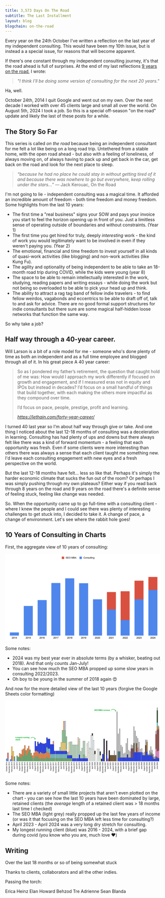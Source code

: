 ```yaml
---
title: 3,573 Days On The Road
subtitle: The Last Installment
layout: blog
blogchain: on-the-road
---
```


<div class="ba b--black-10 bg-newgreen-light br2 pa3 f5 i">
Every year on the 24th October I've written a reflection on the last year of my independent consulting. This would have been my 10th issue, but is instead a a special issue, for reasons that will become apparent.</div>

If there's one constant through my independent consulting journey, it's that the road ahead is full of surprises. At the end of my last reflections [9 years on the road](https://tomcritchlow.com/2024/01/04/9-years/), I wrote:

> *"I think I’ll be doing some version of consulting for the next 20 years."*

Ha, well.

October 24th, 2014 I quit Google and went out on my own. Over the next decade I worked with over 45 clients large and small all over the world. On August 5th, 2024 I took a job. So this is a special off-season "on the road" update and likely the last of these posts for a while.

## The Story So Far

This series is called *on the road* because being an independent consultant for me felt a lot like being on a long road trip. Untethered from a stable home, with the open road ahead - but also with a feeling of loneliness, of always moving on, of always having to pack up and get back in the car, get back on the road and look for the next place to sleep.

> *“because he had no place he could stay in without getting tired of it and because there was nowhere to go but everywhere, keep rolling under the stars...”* ― Jack Kerouac, On the Road

I'm not going to lie - independent consulting was a magical time. It afforded an incredible amount of freedom - both time freedom and money freedom. Some highlights from the last 10 years:

* The first time a "real business" signs your SOW and pays your invoice you start to feel the horizon opening up in front of you. Just a limitless sense of operating outside of boundaries and without constraints. (Year 1)
* The first time you get hired for truly, deeply *interesting* work - the kind of work you would legitimately want to be involved in even if they weren't paying you. (Year 2)
* The emotional, financial and time freedom to invest yourself in all kinds of quasi-work activities (like blogging) and non-work activities (like Kung Fu).
* The agility and optionality of being independent to be able to take an 18-month road trip during COVID, while the kids were young (year 8)
* The space to be able to remain intellectually interested in the work, studying, reading papers and writing essays - while doing the work but not being so overloaded to be able to pick your head up and think.
* The ability to attract a rag tag band of fellow indie travelers - to find fellow weirdos, vagabonds and eccentrics to be able to draft off of, talk to and ask for advice. There are no good formal support structures for indie consultants but there sure are some magical half-hidden loose networks that function the same way.

So why take a job?

## Half way through a 40-year career.

Will Larson is a bit of a role model for me - someone who's done plenty of time as both an independent and as a full time employee and blogged through all of it. In his great piece A 40 year career:

<blockquote class="quoteback" darkmode="" data-title="A%20forty-year%20career." data-author="" cite="https://lethain.com/forty-year-career/">
<p>So as I pondered my father’s retirement, the question that caught hold of me was: How would I approach my work differently if focused on growth and engagement, and if I measured eras not in equity and IPOs but instead in decades? I’d focus on a small handful of things that build together, with each making the others more impactful as they compound over time.</p><p>I’d focus on pace, people, prestige, profit and learning.</p>
<footer> <cite><a href="https://lethain.com/forty-year-career/">https://lethain.com/forty-year-career/</a></cite></footer>
</blockquote>
<script note="" src="https://cdn.jsdelivr.net/gh/Blogger-Peer-Review/quotebacks@1/quoteback.js"></script>

I turned 40 last year so I'm about half way through give or take. And one thing I noticed about the last 12-18 months of consulting was a deceleration in learning. Consulting has had plenty of ups and downs but there always felt like there was a kind of forward momentum - a feeling that each opportunity was fresh. Even if some clients were more interesting than others there was always a sense that each client taught me something new. I'd leave each consulting engagement with new eyes and a fresh perspective on the world.

But the last 12-18 months have felt... less so like that. Perhaps it's simply the harder economic climate that sucks the fun out of the room? Or perhaps I was simply pushing through my own plateaus? Either way if you read back through 8 years on the road and 9 years on the road there's a definite sense of feeling stuck, feeling like change was needed.

So. When the opportunity came up to go full-time with a consulting client - where I knew the people and I could see there was plenty of interesting challenges to get stuck into, I decided to take it. A change of pace, a change of environment. Let's see where the rabbit hole goes!

## 10 Years of Consulting in Charts

First, the aggregate view of 10 years of consulting:

![](/images/2024-08-30-12-09-33.png)

Some notes:

* 2024 was my best year ever in absolute terms (by a whisker, beating out 2018). And that only counts Jan-July!
* You can see how much the SEO MBA propped up some slow years in consulting 2022/2023.
* Oh boy to be young in the summer of 2018 again 😍

And now for the more detailed view of the last 10 years (forgive the Google Sheets color formatting)

![](/images/10-years-detail.png)

Some notes:
* There are a variety of small little projects that aren't even plotted on the chart - you can see how the last 10 years have been dominated by large, retained clients (the *average* length of a retained client was > 18 months last time I checked)
* The SEO MBA (light grey) really propped up the last few years of income (or was it that focusing on the SEO MBA left less time for consulting?)
* April 2023 - April 2024 was a very long dry stretch for consulting.
* My longest running client (blue) was 2016 - 2024, with a brief gap during covid (you know who you are, much love ❤️)

## Writing

Over the last 18 months or so of being somewhat stuck 




Thanks to clients, collaborators and all the other indies.

Passing the torch:

Erica Heinz
Elan
Howard
Behzod
Tre
Adrienne
Sean Blanda